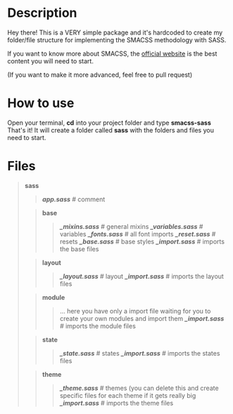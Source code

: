 # Description

Hey there! This is a VERY simple package and it's hardcoded to create my folder/file structure for implementing the SMACSS methodology with SASS.

If you want to know more about SMACSS, the [official website](http://smacss.com/) is the best content you will need to start.

(If you want to make it more advanced, feel free to pull request)
# How to use
Open your terminal, **cd** into your project folder and type **smacss-sass**
That's it! It will create a folder called **sass** with the folders and files you need to start.

# Files

> **sass**
> >***app.sass*** # comment
> 
> >**base**
> >>***_mixins.sass*** # general mixins
> >>***_variables.sass*** # variables
> >>***_fonts.sass*** # all font imports
> >>***_reset.sass*** # resets
> >>***_base.sass*** # base styles
> >>***_import.sass*** # imports the base files
> 
> >**layout**
> >>***_layout.sass*** # layout
> >>***_import.sass*** # imports the layout files
> 
> >**module**
> >> ... here you have only a import file waiting for you to create your own modules and import them
> >>***_import.sass*** # imports the module files
> 
> >**state**
> >>***_state.sass*** # states
> >>***_import.sass*** # imports the states files
> 
> >**theme**
> >>***_theme.sass*** # themes (you can delete this  and create specific files for each theme if it gets really big
> >>***_import.sass*** # imports the theme files

